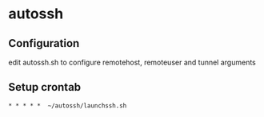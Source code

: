 # autossh

## Configuration

edit autossh.sh to configure remotehost, remoteuser and tunnel arguments

## Setup crontab

`* * * * *	~/autossh/launchssh.sh`


